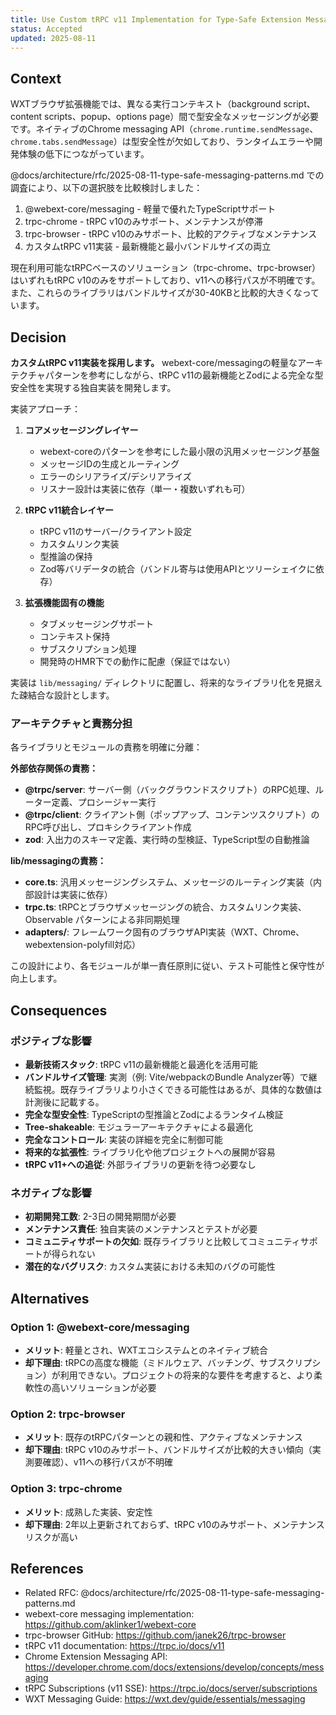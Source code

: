 ```yaml
---
title: Use Custom tRPC v11 Implementation for Type-Safe Extension Messaging
status: Accepted
updated: 2025-08-11
---
```


## Context

WXTブラウザ拡張機能では、異なる実行コンテキスト（background script、content scripts、popup、options page）間で型安全なメッセージングが必要です。ネイティブのChrome messaging API（`chrome.runtime.sendMessage`、`chrome.tabs.sendMessage`）は型安全性が欠如しており、ランタイムエラーや開発体験の低下につながっています。

@docs/architecture/rfc/2025-08-11-type-safe-messaging-patterns.md での調査により、以下の選択肢を比較検討しました：

1. @webext-core/messaging - 軽量で優れたTypeScriptサポート
2. trpc-chrome - tRPC v10のみサポート、メンテナンスが停滞
3. trpc-browser - tRPC v10のみサポート、比較的アクティブなメンテナンス
4. カスタムtRPC v11実装 - 最新機能と最小バンドルサイズの両立

現在利用可能なtRPCベースのソリューション（trpc-chrome、trpc-browser）はいずれもtRPC v10のみをサポートしており、v11への移行パスが不明確です。また、これらのライブラリはバンドルサイズが30-40KBと比較的大きくなっています。

## Decision

**カスタムtRPC v11実装を採用します。** webext-core/messagingの軽量なアーキテクチャパターンを参考にしながら、tRPC v11の最新機能とZodによる完全な型安全性を実現する独自実装を開発します。

実装アプローチ：

1. **コアメッセージングレイヤー**
   - webext-coreのパターンを参考にした最小限の汎用メッセージング基盤
   - メッセージIDの生成とルーティング
   - エラーのシリアライズ/デシリアライズ
   - リスナー設計は実装に依存（単一・複数いずれも可）

2. **tRPC v11統合レイヤー**
   - tRPC v11のサーバー/クライアント設定
   - カスタムリンク実装
   - 型推論の保持
   - Zod等バリデータの統合（バンドル寄与は使用APIとツリーシェイクに依存）

3. **拡張機能固有の機能**
   - タブメッセージングサポート
   - コンテキスト保持
   - サブスクリプション処理
   - 開発時のHMR下での動作に配慮（保証ではない）

実装は `lib/messaging/` ディレクトリに配置し、将来的なライブラリ化を見据えた疎結合な設計とします。

### アーキテクチャと責務分担

各ライブラリとモジュールの責務を明確に分離：

**外部依存関係の責務：**

- **@trpc/server**: サーバー側（バックグラウンドスクリプト）のRPC処理、ルーター定義、プロシージャー実行
- **@trpc/client**: クライアント側（ポップアップ、コンテンツスクリプト）のRPC呼び出し、プロキシクライアント作成
- **zod**: 入出力のスキーマ定義、実行時の型検証、TypeScript型の自動推論

**lib/messagingの責務：**

- **core.ts**: 汎用メッセージングシステム、メッセージのルーティング実装（内部設計は実装に依存）
- **trpc.ts**: tRPCとブラウザメッセージングの統合、カスタムリンク実装、Observable パターンによる非同期処理
- **adapters/**: フレームワーク固有のブラウザAPI実装（WXT、Chrome、webextension-polyfill対応）

この設計により、各モジュールが単一責任原則に従い、テスト可能性と保守性が向上します。

## Consequences

### ポジティブな影響

- **最新技術スタック**: tRPC v11の最新機能と最適化を活用可能
- **バンドルサイズ管理**: 実測（例: Vite/webpackのBundle Analyzer等）で継続監視。既存ライブラリより小さくできる可能性はあるが、具体的な数値は計測後に記載する。
- **完全な型安全性**: TypeScriptの型推論とZodによるランタイム検証
- **Tree-shakeable**: モジュラーアーキテクチャによる最適化
- **完全なコントロール**: 実装の詳細を完全に制御可能
- **将来的な拡張性**: ライブラリ化や他プロジェクトへの展開が容易
- **tRPC v11+への追従**: 外部ライブラリの更新を待つ必要なし

### ネガティブな影響

- **初期開発工数**: 2-3日の開発期間が必要
- **メンテナンス責任**: 独自実装のメンテナンスとテストが必要
- **コミュニティサポートの欠如**: 既存ライブラリと比較してコミュニティサポートが得られない
- **潜在的なバグリスク**: カスタム実装における未知のバグの可能性

## Alternatives

### Option 1: @webext-core/messaging

- **メリット**: 軽量とされ、WXTエコシステムとのネイティブ統合
- **却下理由**: tRPCの高度な機能（ミドルウェア、バッチング、サブスクリプション）が利用できない。プロジェクトの将来的な要件を考慮すると、より柔軟性の高いソリューションが必要

### Option 2: trpc-browser

- **メリット**: 既存のtRPCパターンとの親和性、アクティブなメンテナンス
- **却下理由**: tRPC v10のみサポート、バンドルサイズが比較的大きい傾向（実測要確認）、v11への移行パスが不明確

### Option 3: trpc-chrome

- **メリット**: 成熟した実装、安定性
- **却下理由**: 2年以上更新されておらず、tRPC v10のみサポート、メンテナンスリスクが高い

## References

- Related RFC: @docs/architecture/rfc/2025-08-11-type-safe-messaging-patterns.md
- webext-core messaging implementation: https://github.com/aklinker1/webext-core
- trpc-browser GitHub: https://github.com/janek26/trpc-browser
- tRPC v11 documentation: https://trpc.io/docs/v11
- Chrome Extension Messaging API: https://developer.chrome.com/docs/extensions/develop/concepts/messaging
- tRPC Subscriptions (v11 SSE): https://trpc.io/docs/server/subscriptions
- WXT Messaging Guide: https://wxt.dev/guide/essentials/messaging
